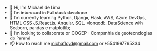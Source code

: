 - 👋 Hi, I’m Michael de Lima
- 👀 I’m interested in Full stack developer
- 🌱 I’m currently learning Python, Django, Flask, AWS, Azure DevOps, HTML CSS JS,React.js, Angular, SQL, Mongodb, DataScience with Seaborn, pandas e matplotlib;
- 💞️ I’m looking to collaborate on COGEP - Companhia de geotecnologias do Paraná
- 📫 How to reach me michafloyd@gmail.com or +5541997765334

<!---
MykleBR/MykleBR is a ✨ special ✨ repository because its `README.md` (this file) appears on your GitHub profile.
You can click the Preview link to take a look at your changes.
--->
